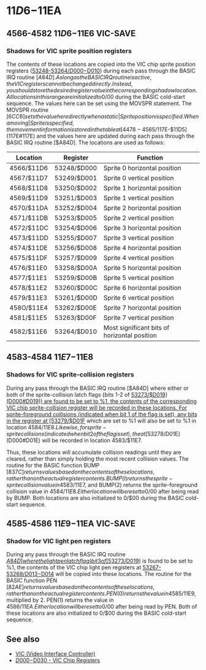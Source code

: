 # $11D6-$11EA

## 4566-4582 $11D6-$11E6 VIC-SAVE <a name="11D6"></a>
### Shadows for VIC sprite position registers

The contents of these locations are copied into the VIC chip
sprite position registers ([53248-53264/$D000-$D010](D000#D000)) during
each pass through the BASIC IRQ routine [$A84D]. As long as
the BASIC IRQ routine is active, the VIC registers cannot be
changed directly. Instead, you should store the desired register
value in the corresponding shadow location. All locations in
this range are initialized to 0/$00 during the BASIC cold-start
sequence. The values here can be set using the MOVSPR
statement. The MOVSPR routine [$6CC6] sets the value here
directly when a static|Sprite position is specified. When a moving|Sprite is specified, the movement information is stored in
the table at [4478-4565/$117E-$11D5](117E#117E) and the values here are
updated during each pass through the BASIC IRQ routine
[$A84D]. The locations are used as follows:

|Location|Register|Function|
|-|-|-|
|4566/$11D6|53248/$D000|Sprite 0 horizontal position|
|4567/$11D7|53249/$D001|Sprite 0 vertical position|
|4568/$11D8|53250/$D002|Sprite 1 horizontal position|
|4569/$11D9|53251/$D003|Sprite 1 vertical position|
|4570/$11DA|53252/$D004|Sprite 2 horizontal position|
|4571/$11DB|53253/$D005|Sprite 2 vertical position|
|4572/$11DC|53254/$D006|Sprite 3 horizontal position|
|4573/$11DD|53255/$D007|Sprite 3 vertical position|
|4574/$11DE|53256/$D008|Sprite 4 horizontal position|
|4575/$11DF|53257/$D009|Sprite 4 vertical position|
|4576/$11E0|53258/$D00A|Sprite 5 horizontal position|
|4577/$11E1|53259/$D00B|Sprite 5 vertical position|
|4578/$11E2|53260/$D00C|Sprite 6 horizontal position|
|4579/$11E3|53261/$D00D|Sprite 6 vertical position|
|458O/$11E4|53262/$D00E|Sprite 7 horizontal position|
|4581/$11E5|53263/$D00F|Sprite 7 vertical position|
|4582/$11E6|53264/$D010|Most significant bits of horizontal position|

## 4583-4584 $11E7-$11E8 <a name="11E7"></a>
### Shadows for VIC sprite-collision registers

During any pass through the BASIC IRQ routine [$A84D]
where either or both of the sprite-collision latch flags {bits 1-2
of [53273/$D019](D000#D019)) are found to be set to %1, the contents of
the corresponding VIC chip sprite-collision register will be recorded in these locations. For sprite-foreground collisions (indicated when bit 1 of the flag is set), any bits in the register at
[53279/$D01F](D000#D01F) which are set to %1 will also be set to %1 in location 4584/$11E8. Likewise, for sprite-sprite collisions (indicated when bit 2 of the flag is set), the %1 bits in the register
at [53278/$D01E](D000#D01E) will be recorded in location 4583/$11E7.

Thus, these locations will accumulate collision readings until
they are cleared, rather than simply holding the most recent
collision values. The routine for the BASIC function BUMP
[$837C] returns values based on the contents of these locations, rather than on the actual register contents. BUMP(l) returns the sprite-sprite collision value in 4583/$11E7, and
BUMP(2) returns the sprite-foreground collision value in
4584/$11E8. Either location will be reset to 0/$00 after being
read by BUMP. Both locations are also initialized to 0/$00
during the BASIC cold-start sequence.

## 4585-4586 $11E9-$11EA VIC-SAVE <a name="11E9"></a>
### Shadow for VIC light pen registers

During any pass through the BASIC IRQ routine [$A84D]
where the light pen latch flag (bit 3 of [53273/$D019](D000#D019)) is found
to be set to %1, the contents of the VIC chip light pen registers at [53267-53268/$D013-$D014](D000#D013) will be copied into these
locations. The routine for the BASIC function PEN [$82AE] returns values based on the contents of these locations, rather
than on the actual register contents. PEN(0) returns the value
in 4585/$11E9, multiplied by 2. PEN(1) returns the value in
4586/$11EA. Either location will be reset to 0/$00 after being
read by PEN. Both of these locations are also initialized to
0/$00 during the BASIC cold-start sequence.

## See also

* [VIC (Video Interface Controller)](Vic)
* [$D000-$D030 - VIC Chip Registers](D000)
